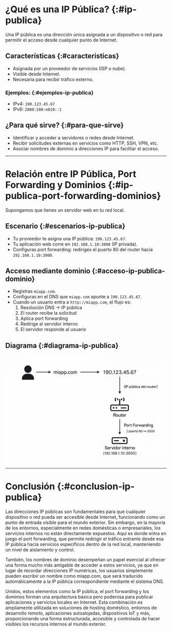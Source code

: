 # ¿Qué es una IP Pública? {:#ip-publica}

Una IP pública es una dirección única asignada a un dispositivo o red para permitir el acceso desde cualquier punto de Internet.

## Características {:#caracteristicas}

- Asignada por un proveedor de servicios (ISP o nube).
- Visible desde Internet.
- Necesaria para recibir tráfico externo.

### Ejemplos: {:#ejemplos-ip-publica}
- IPv4: `190.123.45.67`
- IPv6: `2800:200:e010::1`
 
## ¿Para qué sirve? {:#para-que-sirve}

- Identificar y acceder a servidores o redes desde Internet.
- Recibir solicitudes externas en servicios como HTTP, SSH, VPN, etc.
- Asociar nombres de dominio a direcciones IP para facilitar el acceso.

---

# Relación entre IP Pública, Port Forwarding y Dominios {:#ip-publica-port-forwarding-dominios}

Supongamos que tienes un servidor web en tu red local.

## Escenario {:#escenarios-ip-publica}

- Tu proveedor te asigna una IP pública: `190.123.45.67`.
- Tu aplicación web corre en `192.168.1.10:3000` (IP privada).
- Configuras port forwarding: rediriges el puerto 80 del router hacia `192.168.1.10:3000`.

## Acceso mediante dominio {:#acceso-ip-publica-dominio}

- Registras `miapp.com`.
- Configuras en el DNS que `miapp.com` apunte a `190.123.45.67`.
- Cuando un usuario entra a `http://miapp.com`, el flujo es:
  1. Resolución DNS → IP pública
  2. El router recibe la solicitud
  3. Aplica port forwarding
  4. Redirige al servidor interno
  5. El servidor responde al usuario

## Diagrama {:#diagrama-ip-publica}

<div class="center">
    <img src="../../assets/images/diagrams/public-ip.png" alt="Diagrama de flujo" class="logo--3rd-party">
</div>

---

# Conclusión {:#conclusion-ip-publica}

Las direcciones IP públicas son fundamentales para que cualquier dispositivo o red pueda ser accesible desde Internet, funcionando como un punto de entrada visible para el mundo exterior. Sin embargo, en la mayoría de los entornos, especialmente en redes domésticas o empresariales, los servicios internos no están directamente expuestos. Aquí es donde entra en juego el port forwarding, que permite redirigir el tráfico entrante desde esa IP pública hacia servicios específicos dentro de la red local, manteniendo un nivel de aislamiento y control.

También, los nombres de dominio desempeñan un papel esencial al ofrecer una forma mucho más amigable de acceder a estos servicios, ya que en lugar de recordar direcciones IP numéricas, los usuarios simplemente pueden escribir un nombre como miapp.com, que será traducido automáticamente a la IP pública correspondiente mediante el sistema DNS.

Unidos, estos elementos como la IP pública, el port forwarding y los dominios forman una arquitectura básica pero poderosa para publicar aplicaciones y servicios locales en Internet. Esta combinación es ampliamente utilizada en soluciones de hosting doméstico, entornos de desarrollo remoto, aplicaciones autoalojadas, dispositivos IoT y más, proporcionando una forma estructurada, accesible y controlada de hacer visibles los recursos internos al mundo exterior.